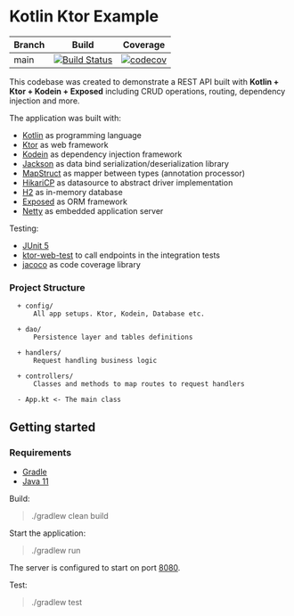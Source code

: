 # Kotlin Ktor Example

| Branch        | Build           | Coverage           |
| ------------- |:-------------:|:-------------:|
| main      	| [![Build Status](https://travis-ci.com/dsantarelli/kotlin-ktor-example.svg?branch=main)](https://travis-ci.com/github/dsantarelli/kotlin-ktor-example) | [![codecov](https://codecov.io/gh/dsantarelli/kotlin-ktor-example/branch/main/graph/badge.svg)](https://codecov.io/gh/dsantarelli/kotlin-ktor-example)


This codebase was created to demonstrate a REST API built with **Kotlin + Ktor + Kodein + Exposed** including CRUD operations, routing, dependency injection and more.

The application was built with:

  - [Kotlin](https://kotlinlang.org/) as programming language
  - [Ktor](https://ktor.io/) as web framework
  - [Kodein](https://kodein.org/di/) as dependency injection framework
  - [Jackson](https://github.com/FasterXML/jackson-module-kotlin) as data bind serialization/deserialization library
  - [MapStruct](https://mapstruct.org/) as mapper between types (annotation processor)
  - [HikariCP](https://github.com/brettwooldridge/HikariCP) as datasource to abstract driver implementation
  - [H2](https://github.com/h2database/h2database) as in-memory database
  - [Exposed](https://github.com/JetBrains/Exposed) as ORM framework
  - [Netty](https://netty.io/) as embedded application server
  
Testing:
 
  - [JUnit 5](https://junit.org/junit5/)
  - [ktor-web-test](https://ktor.io/docs/testing.html) to call endpoints in the integration tests
  - [jacoco](https://www.eclemma.org/jacoco/) as code coverage library
 
 
### Project Structure
      + config/
          All app setups. Ktor, Kodein, Database etc.
		  
      + dao/
	      Persistence layer and tables definitions
		
      + handlers/
          Request handling business logic
		  
      + controllers/
          Classes and methods to map routes to request handlers
		  
      - App.kt <- The main class

## Getting started

### Requirements

* [Gradle](https://gradle.org/)
* [Java 11](https://www.oracle.com/it/java/technologies/javase-jdk11-downloads.html)

Build:
> ./gradlew clean build

Start the application:
> ./gradlew run

The server is configured to start on port [8080](http://localhost:8080).

Test:
> ./gradlew test
